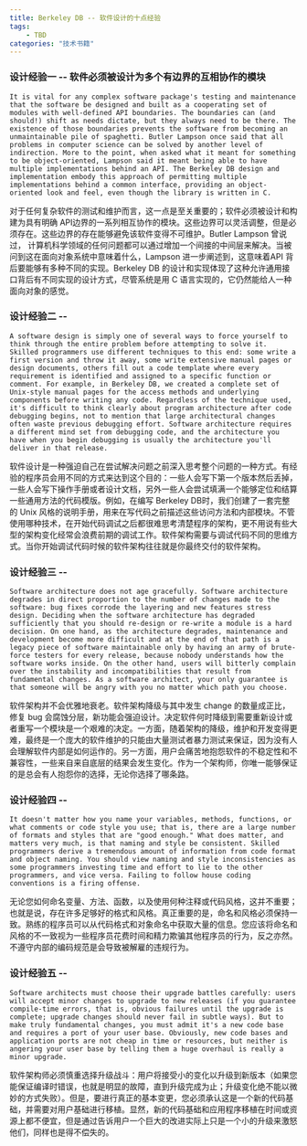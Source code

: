 ```yaml
---
title: Berkeley DB -- 软件设计的十点经验
tags:
    - TBD
categories: "技术书籍"
---
```


### 设计经验一 -- 软件必须被设计为多个有边界的互相协作的模块
```
It is vital for any complex software package's testing and maintenance that the software be designed and built as a cooperating set of modules with well-defined API boundaries. The boundaries can (and should!) shift as needs dictate, but they always need to be there. The existence of those boundaries prevents the software from becoming an unmaintainable pile of spaghetti. Butler Lampson once said that all problems in computer science can be solved by another level of indirection. More to the point, when asked what it meant for something to be object-oriented, Lampson said it meant being able to have multiple implementations behind an API. The Berkeley DB design and implementation embody this approach of permitting multiple implementations behind a common interface, providing an object-oriented look and feel, even though the library is written in C.
```
对于任何复杂软件的测试和维护而言，这一点是至关重要的；软件必须被设计和构建为具有明确 API边界的一系列相互协作的模块。这些边界可以灵活调整，但是必须存在。这些边界的存在能够避免该软件变得不可维护。Butler Lampson 曾说过， 计算机科学领域的任何问题都可以通过增加一个间接的中间层来解决。当被问到这在面向对象系统中意味着什么，Lampson 进一步阐述到，这意味着API 背后要能够有多种不同的实现。Berkeley DB 的设计和实现体现了这种允许通用接口背后有不同实现的设计方式，尽管系统是用 C 语言实现的，它仍然能给人一种面向对象的感觉。

### 设计经验二 -- 
```
A software design is simply one of several ways to force yourself to think through the entire problem before attempting to solve it. Skilled programmers use different techniques to this end: some write a first version and throw it away, some write extensive manual pages or design documents, others fill out a code template where every requirement is identified and assigned to a specific function or comment. For example, in Berkeley DB, we created a complete set of Unix-style manual pages for the access methods and underlying components before writing any code. Regardless of the technique used, it's difficult to think clearly about program architecture after code debugging begins, not to mention that large architectural changes often waste previous debugging effort. Software architecture requires a different mind set from debugging code, and the architecture you have when you begin debugging is usually the architecture you'll deliver in that release.
```
软件设计是一种强迫自己在尝试解决问题之前深入思考整个问题的一种方式。有经验的程序员会用不同的方式来达到这个目的：一些人会写下第一个版本然后丢掉，一些人会写下操作手册或者设计文档，另外一些人会尝试填满一个能够定位和结算一些通用方法的代码模版。例如，在编写 Berkeley DB时，我们创建了一套完整的 Unix 风格的说明手册，用来在写代码之前描述这些访问方法和内部模块。不管使用哪种技术，在开始代码调试之后都很难思考清楚程序的架构，更不用说有些大型的架构变化经常会浪费前期的调试工作。软件架构需要与调试代码不同的思维方式。当你开始调试代码时候的软件架构往往就是你最终交付的软件架构。

### 设计经验三 -- 
```
Software architecture does not age gracefully. Software architecture degrades in direct proportion to the number of changes made to the software: bug fixes corrode the layering and new features stress design. Deciding when the software architecture has degraded sufficiently that you should re-design or re-write a module is a hard decision. On one hand, as the architecture degrades, maintenance and development become more difficult and at the end of that path is a legacy piece of software maintainable only by having an army of brute-force testers for every release, because nobody understands how the software works inside. On the other hand, users will bitterly complain over the instability and incompatibilities that result from fundamental changes. As a software architect, your only guarantee is that someone will be angry with you no matter which path you choose.
```
软件架构并不会优雅地衰老。软件架构降级与其中发生 change 的数量成正比，修复 bug 会腐蚀分层，新功能会强迫设计。决定软件何时降级到需要重新设计或者重写一个模块是一个艰难的决定。一方面，随着架构的降级，维护和开发变得更难，最终是一个庞大的软件维护的只能由大量测试者暴力测试来保证，因为没有人会理解软件内部是如何运作的。另一方面，用户会痛苦地抱怨软件的不稳定性和不兼容性，一些来自来自底层的结果会发生变化。作为一个架构师，你唯一能够保证的是总会有人抱怨你的选择，无论你选择了哪条路。

### 设计经验四 --
```
It doesn't matter how you name your variables, methods, functions, or what comments or code style you use; that is, there are a large number of formats and styles that are "good enough." What does matter, and matters very much, is that naming and style be consistent. Skilled programmers derive a tremendous amount of information from code format and object naming. You should view naming and style inconsistencies as some programmers investing time and effort to lie to the other programmers, and vice versa. Failing to follow house coding conventions is a firing offense.
```
无论您如何命名变量、方法、函数，以及使用何种注释或代码风格，这并不重要；也就是说，存在许多足够好的格式和风格。真正重要的是，命名和风格必须保持一致。熟练的程序员可以从代码格式和对象命名中获取大量的信息。您应该将命名和风格的不一致视为一些程序员花费时间和精力欺骗其他程序员的行为，反之亦然。不遵守内部的编码规范是会导致被解雇的违规行为。

### 设计经验五 --
```
Software architects must choose their upgrade battles carefully: users will accept minor changes to upgrade to new releases (if you guarantee compile-time errors, that is, obvious failures until the upgrade is complete; upgrade changes should never fail in subtle ways). But to make truly fundamental changes, you must admit it's a new code base and requires a port of your user base. Obviously, new code bases and application ports are not cheap in time or resources, but neither is angering your user base by telling them a huge overhaul is really a minor upgrade.
```
软件架构师必须慎重选择升级战斗：用户将接受小的变化以升级到新版本（如果您能保证编译时错误，也就是明显的故障，直到升级完成为止；升级变化绝不能以微妙的方式失败）。但是，要进行真正的基本变更，您必须承认这是一个新的代码基础，并需要对用户基础进行移植。显然，新的代码基础和应用程序移植在时间或资源上都不便宜，但是通过告诉用户一个巨大的改进实际上只是一个小的升级来激怒他们，同样也是得不偿失的。